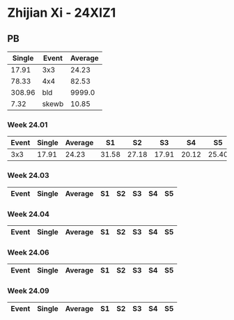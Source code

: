 # Zhijian Xi - 24XIZ1

## PB
|Single|Event|Average|
|----|----|----|
|17.91|3x3|24.23|
|78.33|4x4|82.53|
|308.96|bld|9999.0|
|7.32|skewb|10.85|
### Week 24.01
|Event|Single|Average|S1|S2|S3|S4|S5|
|-----|-------|------|--|--|--|--|--|
|3x3|17.91|24.23|31.58|27.18|17.91|20.12|25.40|
### Week 24.03
|Event|Single|Average|S1|S2|S3|S4|S5|
|-----|-------|------|--|--|--|--|--|
### Week 24.04
|Event|Single|Average|S1|S2|S3|S4|S5|
|-----|-------|------|--|--|--|--|--|
### Week 24.06
|Event|Single|Average|S1|S2|S3|S4|S5|
|-----|-------|------|--|--|--|--|--|
### Week 24.09
|Event|Single|Average|S1|S2|S3|S4|S5|
|-----|-------|------|--|--|--|--|--|

